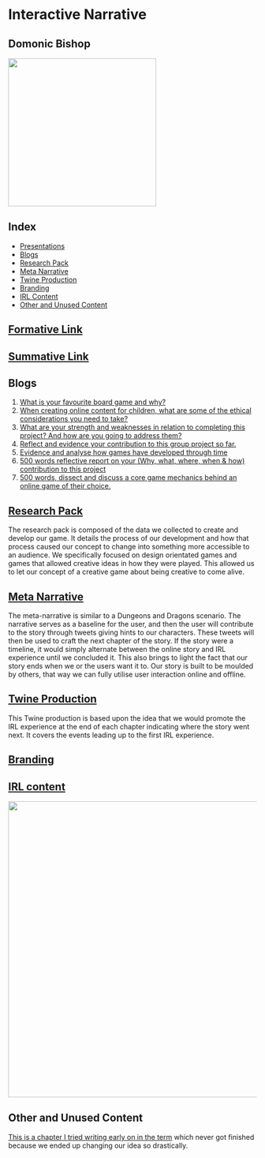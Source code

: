 # Interactive Narrative

## Domonic Bishop

<img src="https://i.imgur.com/IHBFNt7.png" width="300">

## Index
- [Presentations](#formative-link)
- [Blogs](#blogs)
- [Research Pack](#research-pack)
- [Meta Narrative](#meta-narrative)
- [Twine Production](#twine-production)
- [Branding](#branding)
- [IRL Content](#irl-content)
- [Other and Unused Content](#other-and-unused-content)



## [Formative Link](https://drive.google.com/open?id=19IfPvb-LPOdwrjAaCOnlHkbHE7v8pZ5FZW3ZMMakXxw)

## [Summative Link](https://drive.google.com/open?id=1EFtRTpbFCiyez8EGZthJpW2OJUIwZHKu7dOhOXx73Ys)


## Blogs
1. [What is your favourite board game and why?](https://medium.com/@domonic_bishop/what-are-some-of-the-fundamental-elements-that-are-required-to-develop-a-interactive-narrative-and-b1613b970d4f)
2. [When creating online content for children, what are some of the ethical considerations you need to take?](https://medium.com/@domonic_bishop/research-evidence-and-explain-case-studies-of-how-storytelling-has-been-instrumental-in-the-d45c5f94cd35)
3. [What are your strength and weaknesses in relation to completing this project? And how are you going to address them?](https://medium.com/@domonic_bishop/what-are-your-strength-and-weaknesses-in-relation-to-completing-this-project-9a2427f0ac59)
4. [Reflect and evidence your contribution to this group project so far.](https://medium.com/@domonic_bishop/pair-up-with-another-person-not-your-team-mate-and-give-each-other-feedback-on-your-peer-learning-51f90da7ade3)
5. [Evidence and analyse how games have developed through time](https://medium.com/@domonic_bishop/reflect-and-evidence-your-contribution-to-this-group-project-so-far-why-what-where-when-how-81f252c08386)
6. [500 words reflective report on your (Why, what, where, when & how) contribution to this project](https://medium.com/@domonic_bishop/if-you-could-be-the-character-in-your-own-fictional-story-69245f66cdef)
7. [500 words, dissect and discuss a core game mechanics behind an online game of their choice.](https://medium.com/@domonic_bishop/interactive-narratives-reflective-report-3fb759397d2f)

## [Research Pack](https://drive.google.com/open?id=1xQiWhsqRuTuW6EQCn_P7gAJF-IgFCmxORhsWwZUpTiI)

The research pack is composed of the data we collected to create and develop our game. It details the process of our development and how that process caused our concept to change into something more accessible to an audience. We specifically focused on design orientated games and games that allowed creative ideas in how they were played. This allowed us to let our concept of a creative game about being creative to come alive.

## [Meta Narrative](https://drive.google.com/open?id=16KBjz8Gv0RbDfv04seh4NkCbY8lHUhUjjN-ayZhn7Zw)

The meta-narrative is similar to a Dungeons and Dragons scenario. The narrative serves as a baseline for the user, and then the user will contribute to the story through tweets giving hints to our characters. These tweets will then be used to craft the next chapter of the story. If the story were a timeline, it would simply alternate between the online story and IRL experience until we concluded it. This also brings to light the fact that our story ends when we or the users want it to. Our story is built to be moulded by others, that way we can fully utilise user interaction online and offline.

## [Twine Production](https://drive.google.com/open?id=1szO_1wCfqZZy63zy46R2nPLbEvU-Vk8v)

This Twine production is based upon the idea that we would promote the IRL experience at the end of each chapter indicating where the story went next. It covers the events leading up to the first IRL experience.

## [Branding](https://drive.google.com/open?id=1Ps1x1_uA93FpZcYBRahK4A6I24RAdu3d)

## [IRL content](https://drive.google.com/open?id=14_4dTvTGwNcZhW-ForxBMyWPOLGG_2vx)

<img src="https://i.imgur.com/UaL8Vcj.jpg" width="600">

## Other and Unused Content

[This is a chapter I tried writing early on in the term](https://drive.google.com/open?id=1Uxsz3YwopE0BkD8JrFrCa1xrfCnelJ635Ug2wjruGCg) which never got finished because we ended up changing our idea so drastically.
